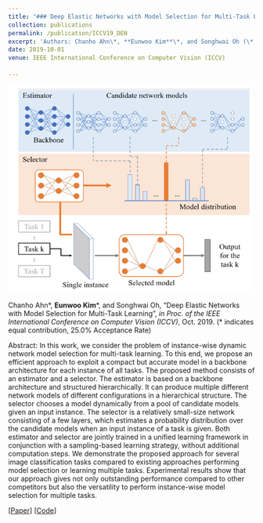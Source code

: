 ```yaml
---
title: "### Deep Elastic Networks with Model Selection for Multi-Task Learning"
collection: publications
permalink: /publication/ICCV19_DEN
excerpt: 'Authors: Chanho Ahn\*, **Eunwoo Kim**\*, and Songhwai Oh (\* indicates equal contribution.)'
date: 2019-10-01
venue: IEEE International Conference on Computer Vision (ICCV)

---
```

<img src='/images/DEN.png' width="500">

Chanho Ahn\*, **Eunwoo Kim**\*, and Songhwai Oh, “Deep Elastic Networks with Model Selection for Multi-Task Learning”, *in Proc. of the IEEE International Conference on Computer Vision (ICCV)*, Oct. 2019. (\* indicates  equal contribution, 25.0% Acceptance Rate)

Abstract: In this work, we consider the problem of instance-wise dynamic network model selection for multi-task learning. To this end, we propose an efficient approach to exploit a compact but accurate model in a backbone architecture for each instance of all tasks. The proposed method consists of an estimator and a selector. The estimator is based on a backbone architecture and structured hierarchically. It can produce multiple different network models of different configurations in a hierarchical structure. The selector chooses a model dynamically from a pool of candidate models given an input instance. The selector is a relatively small-size network consisting of a few layers, which estimates a probability distribution over the candidate models when an input instance of a task is given. Both estimator and selector are jointly trained in a unified learning framework in conjunction with a sampling-based learning strategy, without additional computation steps. We demonstrate the proposed approach for several image classification tasks compared to existing approaches performing model selection or learning multiple tasks. Experimental results show that our approach gives not only outstanding performance compared to other competitors but also the versatility to perform instance-wise model selection for multiple tasks.

[[Paper](https://arxiv.org/abs/1909.04860)] [[Code](https://github.com/rllab-snu/Deep-Elastic-Network)]

